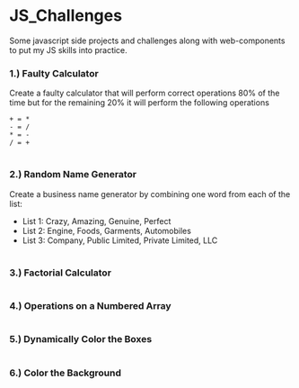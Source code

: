 # JS_Challenges

Some javascript side projects and challenges along with web-components to put my JS skills into practice.

### 1.) Faulty Calculator
Create a faulty calculator that will perform correct operations 80% of the time but for the remaining 20% it will perform the following operations 

    + = *
    - = /
    * = -
    / = +
#
### 2.) Random Name Generator
Create a business name generator by combining one word from each of the list:
 - List 1: Crazy, Amazing, Genuine, Perfect
 - List 2: Engine, Foods, Garments, Automobiles
 - List 3: Company, Public Limited, Private Limited, LLC
#
### 3.) Factorial Calculator
#
### 4.) Operations on a Numbered Array
#
### 5.) Dynamically Color the Boxes
#
### 6.) Color the Background
